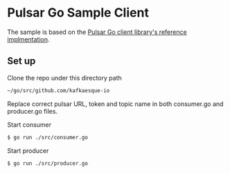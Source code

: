 # Pulsar Go Sample Client

The sample is based on the [Pulsar Go client library's reference implmentation](https://pulsar.apache.org/docs/en/client-libraries-go/).

## Set up

Clone the repo under this directory path
```bash
~/go/src/github.com/kafkaesque-io
```

Replace correct pulsar URL, token and topic name in both consumer.go and producer.go files.

Start consumer
```bash
$ go run ./src/consumer.go
```

Start producer
```bash
$ go run ./src/producer.go
```
